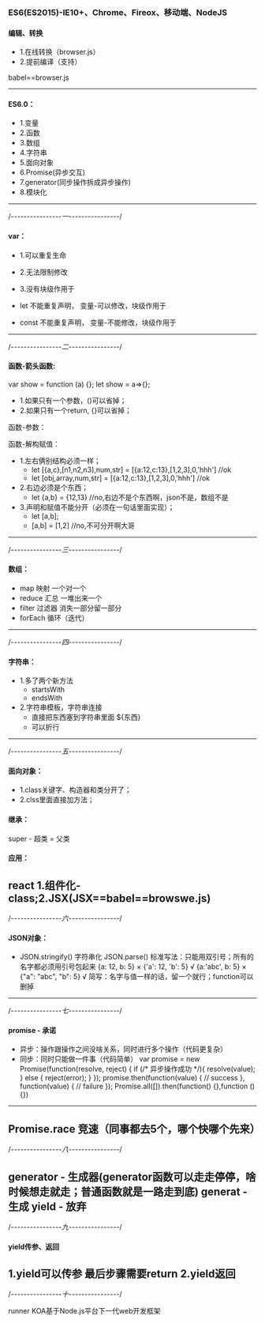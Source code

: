 ### ES6(ES2015)-IE10+、Chrome、Fireox、移动端、NodeJS

#### 编辑、转换
- 1.在线转换（browser.js）
- 2.提前编译（支持）

babel==browser.js

------------------------------------------------------------------------------------

#### ES6.0：
- 1.变量
- 2.函数
- 3.数组
- 4.字符串
- 5.面向对象
- 6.Promise(异步交互)
- 7.generator(同步操作拆成异步操作)
- 8.模块化
------------------------------------------------------------------

/*----------------一----------------*/

#### var：
- 1.可以重复生命
- 2.无法限制修改
- 3.没有块级作用于

- let      不能重复声明， 变量-可以修改，块级作用于
- const    不能重复声明， 变量-不能修改，块级作用于
------------------------------------------------------------------



/*----------------二----------------*/

#### 函数-箭头函数:
var show = function (a) {};
let show = a=>{};
- 1.如果只有一个参数，()可以省掉；
- 2.如果只有一个return, {}可以省掉；

函数-参数：



函数-解构赋值：
- 1.左右俩别结构必须一样；
  - let [{a,c},[n1,n2,n3],num,str] = [{a:12,c:13},[1,2,3],0,'hhh'] //ok
  - let [obj,array,num,str] = [{a:12,c:13},[1,2,3],0,'hhh'] //ok
- 2.右边必须是个东西；
  - let {a,b} = {12,13} //no,右边不是个东西啊，json不是，数组不是
- 3.声明和赋值不能分开（必须在一句话里面实现）；
  - let [a,b];
  - [a,b] = [1,2] //no,不可分开啊大哥
------------------------------------------------------------------



/*----------------三----------------*/

#### 数组：
- map        映射           一个对一个
- reduce     汇总           一堆出来一个
- filter     过滤器         消失一部分留一部分
- forEach    循环（迭代）
------------------------------------------------------------------



/*----------------四----------------*/

#### 字符串：
- 1.多了两个新方法 
  - startsWith
  - endsWith
- 2.字符串模板，字符串连接
  - 直接把东西塞到字符串里面   ${东西}
  - 可以折行
------------------------------------------------------------------
  


/*----------------五----------------*/

#### 面向对象：
- 1.class关键字、构造器和类分开了；
- 2.clss里面直接加方法；
#### 继承：
  super - 超类 = 父类
#### 应用：
  react 1.组件化-class;2.JSX(JSX==babel==browswe.js)
------------------------------------------------------------------




/*----------------六----------------*/

#### JSON对象：
- 
  JSON.stringify()    字符串化 
  JSON.parse() 
  标准写法：只能用双引号；所有的名字都必须用引号包起来 
  {a: 12, b: 5}          × 
  {'a': 12, 'b': 5}      √ 
  {a:'abc', b: 5}        × 
  {"a": "abc", "b": 5}   √ 
  简写：名字与值一样的话，留一个就行；function可以删掉 
------------------------------------------------------------------




/*----------------七----------------*/

#### promise - 承诺

- 异步：操作跟操作之间没啥关系，同时进行多个操作（代码更复杂）
- 同步：同时只能做一件事（代码简单）
var promise = new Promise(function(resolve, reject) { 
  if (/* 异步操作成功 */){ 
    resolve(value); 
  } else { 
    reject(error); 
  } 
}); 
promise.then(function(value) { 
 // success 
}, function(value) { 
 // failure 
}); 
Promise.all([]).then(function() {},function () {}) 
--- 
Promise.race      竞速（同事都去5个，哪个快哪个先来） 
------------------------------------------------------------------




/*----------------八----------------*/

generator - 生成器(generator函数可以走走停停，啥时候想走就走；普通函数就是一路走到底) 
generat - 生成 
yield - 放弃 
------------------------------------------------------------------




/*----------------九----------------*/

#### yield传参、返回

1.yield可以传参 
最后步骤需要return 
2.yield返回 
------------------------------------------------------------------




/*----------------十----------------*/

runner
KOA基于Node.js平台下一代web开发框架
